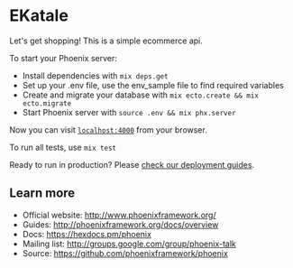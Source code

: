 # EKatale

Let's get shopping! This is a simple ecommerce api.

To start your Phoenix server:

  * Install dependencies with `mix deps.get`
  * Set up your .env file, use the env_sample file to find required variables
  * Create and migrate your database with `mix ecto.create && mix ecto.migrate`
  * Start Phoenix server with `source .env && mix phx.server`

Now you can visit [`localhost:4000`](http://localhost:4000) from your browser.

To run all tests, use `mix test`

Ready to run in production? Please [check our deployment guides](http://www.phoenixframework.org/docs/deployment).

## Learn more

  * Official website: http://www.phoenixframework.org/
  * Guides: http://phoenixframework.org/docs/overview
  * Docs: https://hexdocs.pm/phoenix
  * Mailing list: http://groups.google.com/group/phoenix-talk
  * Source: https://github.com/phoenixframework/phoenix
